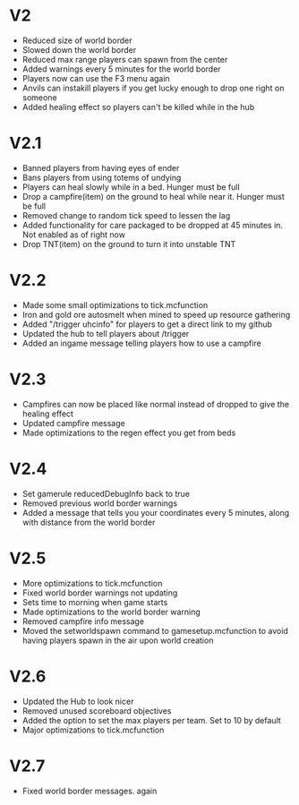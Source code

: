 # V2
- Reduced size of world border
- Slowed down the world border
- Reduced max range players can spawn from the center
- Added warnings every 5 minutes for the world border
- Players now can use the F3 menu again
- Anvils can instakill players if you get lucky enough to drop one right on someone
- Added healing effect so players can't be killed while in the hub


# V2.1
- Banned players from having eyes of ender
- Bans players from using totems of undying
- Players can heal slowly while in a bed. Hunger must be full
- Drop a campfire(item) on the ground to heal while near it. Hunger must be full
- Removed change to random tick speed to lessen the lag
- Added functionality for care packaged to be dropped at 45 minutes in. Not enabled as of right now
- Drop TNT(item) on the ground to turn it into unstable TNT

# V2.2
- Made some small optimizations to tick.mcfunction
- Iron and gold ore autosmelt when mined to speed up resource gathering
- Added "/trigger uhcinfo" for players to get a direct link to my github
- Updated the hub to tell players about /trigger
- Added an ingame message telling players how to use a campfire

# V2.3
- Campfires can now be placed like normal instead of dropped to give the healing effect
- Updated campfire message
- Made optimizations to the regen effect you get from beds

# V2.4
- Set gamerule reducedDebugInfo back to true
- Removed previous world border warnings
- Added a message that tells you your coordinates every 5 minutes, along with distance from the world border

# V2.5
- More optimizations to tick.mcfunction
- Fixed world border warnings not updating
- Sets time to morning when game starts
- Made optimizations to the world border warning
- Removed campfire info message
- Moved the setworldspawn command to gamesetup.mcfunction to avoid having players spawn in the air upon world creation

# V2.6
- Updated the Hub to look nicer
- Removed unused scoreboard objectives
- Added the option to set the max players per team. Set to 10 by default
- Major optimizations to tick.mcfunction

# V2.7
- Fixed world border messages. again
